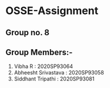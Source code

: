 # OSSE-Assignment

## Group no. 8
## Group Members:-

1. Vibha R : 2020SP93064
2. Abheesht Srivastava : 2020SP93058
3. Siddhant Tripathi : 2020SP93081
